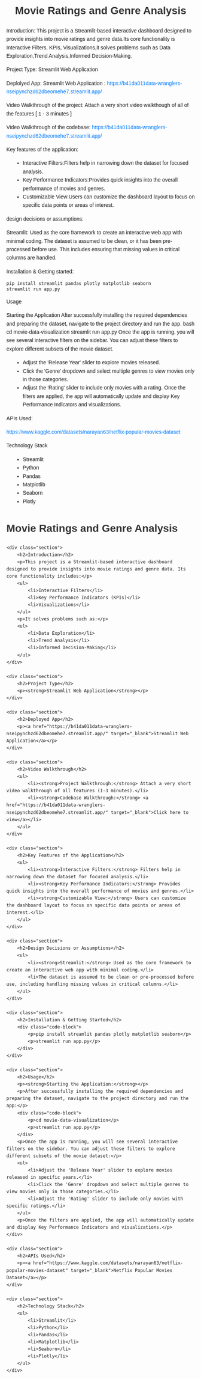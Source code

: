 <h1 align="center"> Movie Ratings and Genre Analysis </h1>


Introduction:
This project is a Streamlit-based interactive dashboard designed to provide insights into movie ratings and genre data.Its core functionality is Interactive Filters, KPIs, Visualizations,it solves problems such as Data Exploration,Trend Analysis,Informed Decision-Making.

Project Type:
Streamlit Web Application

Deplolyed App:
Streamlit Web Application : https://b41da011data-wranglers-nseipynchzd62dbeomehe7.streamlit.app/

Video Walkthrough of the project:
Attach a very short video walkthough of all of the features [ 1 - 3 minutes ]

Video Walkthrough of the codebase:
https://b41da011data-wranglers-nseipynchzd62dbeomehe7.streamlit.app/

Key features of the application:

- Interactive Filters:Filters help in narrowing down the dataset for focused analysis.
- Key Performance Indicators:Provides quick insights into the overall performance of movies and genres.
- Customizable View:Users can customize the dashboard layout to focus on specific data points or areas of interest.

design decisions or assumptions:

Streamlit: Used as the core framework to create an interactive web app with minimal coding.
The dataset is assumed to be clean, or it has been pre-processed before use. This includes ensuring that missing values in critical columns are handled.


Installation & Getting started:

```bash
pip install streamlit pandas plotly matplotlib seaborn
streamlit run app.py
```
Usage

Starting the Application
After successfully installing the required dependencies and preparing the dataset, navigate to the project directory and run the app.
bash
cd movie-data-visualization
streamlit run app.py
Once the app is running, you will see several interactive filters on the sidebar. You can adjust these filters to explore different subsets of the movie dataset.
- Adjust the 'Release Year' slider to explore movies released.
- Click the 'Genre' dropdown and select multiple genres to view movies only in those categories.
- Adjust the 'Rating' slider to include only movies with a rating.
Once the filters are applied, the app will automatically update and display Key Performance Indicators and visualizations.

APIs Used:

https://www.kaggle.com/datasets/narayan63/netflix-popular-movies-dataset

Technology Stack

- Streamlit
- Python
- Pandas
- Matplotlib
- Seaborn
- Plotly

<!DOCTYPE html>
<html lang="en">
<head>
    <meta charset="UTF-8">
    <meta name="viewport" content="width=device-width, initial-scale=1.0">
    <title>Movie Ratings and Genre Analysis</title>
    <style>
        body {
            font-family: Arial, sans-serif;
            line-height: 1.6;
            margin: 20px;
        }
        h1, h2, h3 {
            color: #333;
        }
        ul {
            list-style-type: disc;
            margin-left: 20px;
        }
        a {
            color: #007BFF;
            text-decoration: none;
        }
        a:hover {
            text-decoration: underline;
        }
        .code-block {
            background-color: #f9f9f9;
            padding: 10px;
            border-left: 4px solid #007BFF;
            font-family: monospace;
        }
    </style>
</head>
<body>
    <h1>Movie Ratings and Genre Analysis</h1>

    <div class="section">
        <h2>Introduction</h2>
        <p>This project is a Streamlit-based interactive dashboard designed to provide insights into movie ratings and genre data. Its core functionality includes:</p>
        <ul>
            <li>Interactive Filters</li>
            <li>Key Performance Indicators (KPIs)</li>
            <li>Visualizations</li>
        </ul>
        <p>It solves problems such as:</p>
        <ul>
            <li>Data Exploration</li>
            <li>Trend Analysis</li>
            <li>Informed Decision-Making</li>
        </ul>
    </div>

    <div class="section">
        <h2>Project Type</h2>
        <p><strong>Streamlit Web Application</strong></p>
    </div>

    <div class="section">
        <h2>Deployed App</h2>
        <p><a href="https://b41da011data-wranglers-nseipynchzd62dbeomehe7.streamlit.app/" target="_blank">Streamlit Web Application</a></p>
    </div>

    <div class="section">
        <h2>Video Walkthrough</h2>
        <ul>
            <li><strong>Project Walkthrough:</strong> Attach a very short video walkthrough of all features (1-3 minutes).</li>
            <li><strong>Codebase Walkthrough:</strong> <a href="https://b41da011data-wranglers-nseipynchzd62dbeomehe7.streamlit.app/" target="_blank">Click here to view</a></li>
        </ul>
    </div>

    <div class="section">
        <h2>Key Features of the Application</h2>
        <ul>
            <li><strong>Interactive Filters:</strong> Filters help in narrowing down the dataset for focused analysis.</li>
            <li><strong>Key Performance Indicators:</strong> Provides quick insights into the overall performance of movies and genres.</li>
            <li><strong>Customizable View:</strong> Users can customize the dashboard layout to focus on specific data points or areas of interest.</li>
        </ul>
    </div>

    <div class="section">
        <h2>Design Decisions or Assumptions</h2>
        <ul>
            <li><strong>Streamlit:</strong> Used as the core framework to create an interactive web app with minimal coding.</li>
            <li>The dataset is assumed to be clean or pre-processed before use, including handling missing values in critical columns.</li>
        </ul>
    </div>

    <div class="section">
        <h2>Installation & Getting Started</h2>
        <div class="code-block">
            <p>pip install streamlit pandas plotly matplotlib seaborn</p>
            <p>streamlit run app.py</p>
        </div>
    </div>

    <div class="section">
        <h2>Usage</h2>
        <p><strong>Starting the Application:</strong></p>
        <p>After successfully installing the required dependencies and preparing the dataset, navigate to the project directory and run the app:</p>
        <div class="code-block">
            <p>cd movie-data-visualization</p>
            <p>streamlit run app.py</p>
        </div>
        <p>Once the app is running, you will see several interactive filters on the sidebar. You can adjust these filters to explore different subsets of the movie dataset:</p>
        <ul>
            <li>Adjust the 'Release Year' slider to explore movies released in specific years.</li>
            <li>Click the 'Genre' dropdown and select multiple genres to view movies only in those categories.</li>
            <li>Adjust the 'Rating' slider to include only movies with specific ratings.</li>
        </ul>
        <p>Once the filters are applied, the app will automatically update and display Key Performance Indicators and visualizations.</p>
    </div>

    <div class="section">
        <h2>APIs Used</h2>
        <p><a href="https://www.kaggle.com/datasets/narayan63/netflix-popular-movies-dataset" target="_blank">Netflix Popular Movies Dataset</a></p>
    </div>

    <div class="section">
        <h2>Technology Stack</h2>
        <ul>
            <li>Streamlit</li>
            <li>Python</li>
            <li>Pandas</li>
            <li>Matplotlib</li>
            <li>Seaborn</li>
            <li>Plotly</li>
        </ul>
    </div>
</body>
</html>
